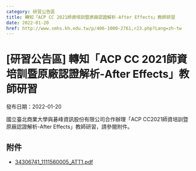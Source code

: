 ```yaml
---
category: 研習公告區
title: 轉知「ACP CC 2021師資培訓暨原廠認證解析-After Effects」教師研習
date: 2022-01-20
href: http://www.smhs.kh.edu.tw/p/406-1000-2761,r23.php?Lang=zh-tw
---
```


# [研習公告區] 轉知「ACP CC 2021師資培訓暨原廠認證解析-After Effects」教師研習
發布日期：2022-01-20

<div><div></div><div>國立臺北商業大學與碁峰資訊股份有限公司合作辦理「ACP CC2021師資培訓暨原廠認證解析-After Effects」教師研習，請參閱附件。</div></div>

## 附件
- [34306741_1111560005_ATT1.pdf](https://www.smhs.kh.edu.tw/var/file/0/1000/attach/45/pta_2420_2633773_56313.pdf)
